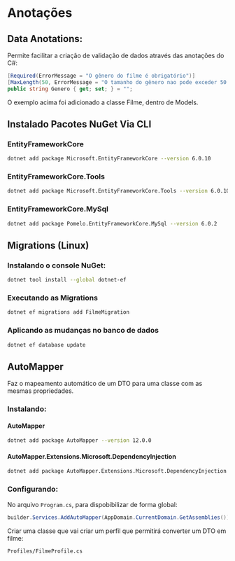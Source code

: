 # Anotações

## Data Anotations:
Permite facilitar a criação de validação de dados através das anotações do C#:

```csharp
[Required(ErrorMessage = "O gênero do filme é obrigatório")]
[MaxLength(50, ErrorMessage = "O tamanho do gênero nao pode exceder 50 caracteres")]
public string Genero { get; set; } = "";
```
O exemplo acima foi adicionado a classe Filme, dentro de Models.

## Instalado Pacotes NuGet Via CLI

### EntityFrameworkCore

```bash
dotnet add package Microsoft.EntityFrameworkCore --version 6.0.10
```

### EntityFrameworkCore.Tools

```bash
dotnet add package Microsoft.EntityFrameworkCore.Tools --version 6.0.10
```

### EntityFrameworkCore.MySql

```bash
dotnet add package Pomelo.EntityFrameworkCore.MySql --version 6.0.2
```
## Migrations (Linux)

### Instalando o console NuGet:

```bash
dotnet tool install --global dotnet-ef
```

### Executando as Migrations
```bash
dotnet ef migrations add FilmeMigration
```

### Aplicando as mudanças no banco de dados 
```bash
dotnet ef database update
```

## AutoMapper

Faz o mapeamento automático de um DTO para uma classe com as mesmas propriedades.

### Instalando:

#### AutoMapper

```bash
dotnet add package AutoMapper --version 12.0.0
```

#### AutoMapper.Extensions.Microsoft.DependencyInjection

```bash
dotnet add package AutoMapper.Extensions.Microsoft.DependencyInjection --version 12.0.0
```

### Configurando:

No arquivo `Program.cs`, para dispobibilizar de forma global:

```csharp
builder.Services.AddAutoMapper(AppDomain.CurrentDomain.GetAssemblies());
```
Criar uma classe que vai criar um perfil que permitirá converter um DTO em filme:

`Profiles/FilmeProfile.cs`
